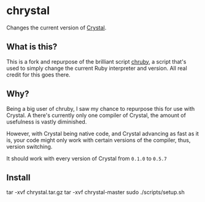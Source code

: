 # chrystal

Changes the current version of [Crystal](http://crystal-lang.org/).

## What is this?
This is a fork and repurpose of the brilliant script [chruby](https://github.com/postmodern/chruby), a script that's used to simply change the current Ruby interpreter and version. All real credit for this goes there.

## Why?
Being a big user of chruby, I saw my chance to repurpose this for use with Crystal. A there's currently only one compiler of Crystal, the amount of usefulness is vastly diminished.

However, with Crystal being native code, and Crystal advancing as fast as it is, your code might only work with certain versions of the compiler, thus, version switching.

It should work with every version of Crystal from `0.1.0` to `0.5.7`

## Install
  tar -xvf chrystal.tar.gz
  tar -xvf chrystal-master
  sudo ./scripts/setup.sh